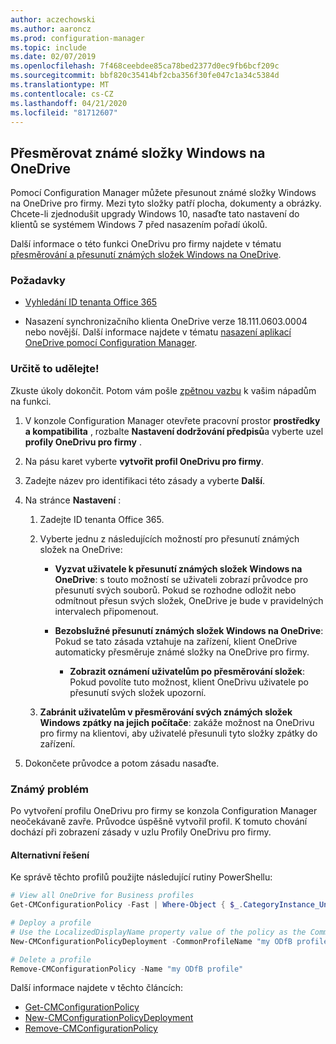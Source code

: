 ```yaml
---
author: aczechowski
ms.author: aaroncz
ms.prod: configuration-manager
ms.topic: include
ms.date: 02/07/2019
ms.openlocfilehash: 7f468ceebdee85ca78bed2377d0ec9fb6bcf209c
ms.sourcegitcommit: bbf820c35414bf2cba356f30fe047c1a34c5384d
ms.translationtype: MT
ms.contentlocale: cs-CZ
ms.lasthandoff: 04/21/2020
ms.locfileid: "81712607"
---
```

## <a name="redirect-windows-known-folders-to-onedrive"></a><a name="bkmk_odfb"></a>Přesměrovat známé složky Windows na OneDrive
<!--3556021-->

Pomocí Configuration Manager můžete přesunout známé složky Windows na OneDrive pro firmy. Mezi tyto složky patří plocha, dokumenty a obrázky. Chcete-li zjednodušit upgrady Windows 10, nasaďte tato nastavení do klientů se systémem Windows 7 před nasazením pořadí úkolů. 

Další informace o této funkci OneDrivu pro firmy najdete v tématu [přesměrování a přesunutí známých složek Windows na OneDrive](https://docs.microsoft.com/onedrive/redirect-known-folders).


### <a name="prerequisites"></a>Požadavky

- [Vyhledání ID tenanta Office 365](https://docs.microsoft.com/onedrive/find-your-office-365-tenant-id)  

- Nasazení synchronizačního klienta OneDrive verze 18.111.0603.0004 nebo novější. Další informace najdete v tématu [nasazení aplikací OneDrive pomocí Configuration Manager](https://docs.microsoft.com/onedrive/deploy-on-windows).  


### <a name="try-it-out"></a>Určitě to udělejte!

Zkuste úkoly dokončit. Potom vám pošle [zpětnou vazbu](../../../../understand/find-help.md#product-feedback) k vašim nápadům na funkci.

1. V konzole Configuration Manager otevřete pracovní prostor **prostředky a kompatibilita** , rozbalte **Nastavení dodržování předpisů**a vyberte uzel **profily OneDrivu pro firmy** .  

2. Na pásu karet vyberte **vytvořit profil OneDrivu pro firmy**.  

3. Zadejte název pro identifikaci této zásady a vyberte **Další**.  

4. Na stránce **Nastavení** :

    1. Zadejte ID tenanta Office 365.  

    2. Vyberte jednu z následujících možností pro přesunutí známých složek na OneDrive:  

        - **Vyzvat uživatele k přesunutí známých složek Windows na OneDrive**: s touto možností se uživateli zobrazí průvodce pro přesunutí svých souborů. Pokud se rozhodne odložit nebo odmítnout přesun svých složek, OneDrive je bude v pravidelných intervalech připomenout.  

        - **Bezobslužné přesunutí známých složek Windows na OneDrive**: Pokud se tato zásada vztahuje na zařízení, klient OneDrive automaticky přesměruje známé složky na OneDrive pro firmy.  

            - **Zobrazit oznámení uživatelům po přesměrování složek**: Pokud povolíte tuto možnost, klient OneDrivu uživatele po přesunutí svých složek upozorní.  

    3. **Zabránit uživatelům v přesměrování svých známých složek Windows zpátky na jejich počítače**: zakáže možnost na OneDrivu pro firmy na klientovi, aby uživatelé přesunuli tyto složky zpátky do zařízení.  

5. Dokončete průvodce a potom zásadu nasaďte.  


### <a name="known-issue"></a>Známý problém

Po vytvoření profilu OneDrivu pro firmy se konzola Configuration Manager neočekávaně zavře. Průvodce úspěšně vytvořil profil. K tomuto chování dochází při zobrazení zásady v uzlu Profily OneDrivu pro firmy. 

#### <a name="workaround"></a>Alternativní řešení
Ke správě těchto profilů použijte následující rutiny PowerShellu:


```PowerShell
# View all OneDrive for Business profiles
Get-CMConfigurationPolicy -Fast | Where-Object { $_.CategoryInstance_UniqueIDs -eq "SettingsAndPolicy:SMS_OneDriveKnownFolderMigrationSettings" }

# Deploy a profile
# Use the LocalizedDisplayName property value of the policy as the CommonProfileName parameter.
New-CMConfigurationPolicyDeployment -CommonProfileName "my ODfB profile" -CollectionName "my collection"

# Delete a profile
Remove-CMConfigurationPolicy -Name "my ODfB profile"
```

Další informace najdete v těchto článcích:
- [Get-CMConfigurationPolicy](https://docs.microsoft.com/powershell/module/configurationmanager/get-cmconfigurationpolicy?view=sccm-ps)
- [New-CMConfigurationPolicyDeployment](https://docs.microsoft.com/powershell/module/ConfigurationManager/New-CMConfigurationPolicyDeployment?view=sccm-ps)
- [Remove-CMConfigurationPolicy](https://docs.microsoft.com/powershell/module/configurationmanager/remove-cmconfigurationpolicy?view=sccm-ps)

